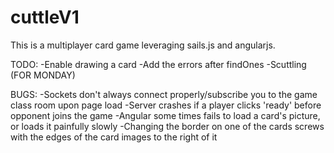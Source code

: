 # cuttleV1

This is a multiplayer card game leveraging sails.js and angularjs.

TODO:
-Enable drawing a card
	-Add the errors after findOnes
-Scuttling (FOR MONDAY)

BUGS:
-Sockets don't always connect properly/subscribe you to the game class room upon page load
-Server crashes if a player clicks 'ready' before opponent joins the game
-Angular some times fails to load a card's picture, or loads it painfully slowly
-Changing the border on one of the cards screws with the edges of the card images to the right of it